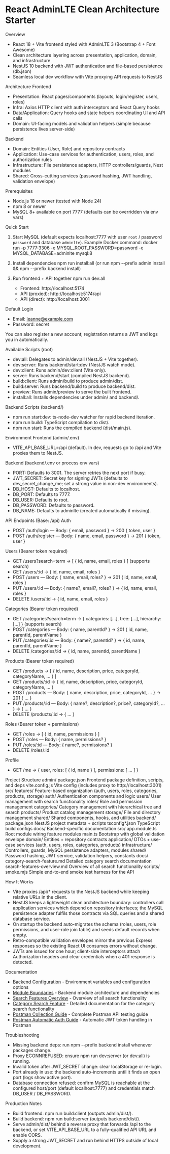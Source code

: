 React AdminLTE Clean Architecture Starter
=========================================

Overview
- React 18 + Vite frontend styled with AdminLTE 3 (Bootstrap 4 + Font Awesome)
- Clean architecture layering across presentation, application, domain, and infrastructure
- NestJS 10 backend with JWT authentication and file-based persistence (db.json)
- Seamless local dev workflow with Vite proxying API requests to NestJS

Architecture
Frontend
- Presentation: React pages/components (layouts, login/register, users, roles)
- Infra: Axios HTTP client with auth interceptors and React Query hooks
- Data/Application: Query hooks and state helpers coordinating UI and API calls
- Domain: UI-facing models and validation helpers (simple because persistence lives server-side)

Backend
- Domain: Entities (User, Role) and repository contracts
- Application: Use-case services for authentication, users, roles, and authorization rules
- Infrastructure: File persistence adapters, HTTP controllers/guards, Nest modules
- Shared: Cross-cutting services (password hashing, JWT handling, validation envelope)

Prerequisites
- Node.js 18 or newer (tested with Node 24)
- npm 8 or newer
- MySQL 8+ available on port 7777 (defaults can be overridden via env vars)

Quick Start
1. Start MySQL (default expects localhost:7777 with user `root` / password `password` and database `adminlte`).
   Example Docker command: docker run -p 7777:3306 -e MYSQL_ROOT_PASSWORD=password -e MYSQL_DATABASE=adminlte mysql:8
2. Install dependencies
   npm run install:all
   (or run npm --prefix admin install && npm --prefix backend install)
3. Run frontend + API together
   npm run dev:all

   - Frontend: http://localhost:5174
   - API (proxied): http://localhost:5174/api
   - API (direct): http://localhost:3001

Default Login
- Email: leanne@example.com
- Password: secret

You can also register a new account; registration returns a JWT and logs you in automatically.

Available Scripts (root)
- dev:all: Delegates to admin/dev:all (NestJS + Vite together).
- dev:server: Runs backend/start:dev (NestJS watch mode).
- dev:client: Runs admin/dev:client (Vite only).
- server: Runs backend/start (compiled NestJS backend).
- build:client: Runs admin/build to produce admin/dist.
- build:server: Runs backend/build to produce backend/dist.
- preview: Runs admin/preview to serve the built frontend.
- install:all: Installs dependencies under admin/ and backend/.

Backend Scripts (backend/)
- npm run start:dev: ts-node-dev watcher for rapid backend iteration.
- npm run build: TypeScript compilation to dist/.
- npm run start: Runs the compiled backend (dist/main.js).

Environment
Frontend (admin/.env)
- VITE_API_BASE_URL=/api (default). In dev, requests go to /api and Vite proxies them to NestJS.

Backend (backend/.env or process env vars)
- PORT: Defaults to 3001. The server retries the next port if busy.
- JWT_SECRET: Secret key for signing JWTs (defaults to dev_secret_change_me; set a strong value in non-dev environments).
- DB_HOST: Defaults to localhost.
- DB_PORT: Defaults to 7777.
- DB_USER: Defaults to root.
- DB_PASSWORD: Defaults to password.
- DB_NAME: Defaults to adminlte (created automatically if missing).

API Endpoints (Base: /api)
Auth
- POST /auth/login — Body: { email, password } → 200 { token, user }
- POST /auth/register — Body: { name, email, password } → 201 { token, user }

Users (Bearer token required)
- GET /users?search=term → [ { id, name, email, roles } ] (supports search)
- GET /users/:id → { id, name, email, roles }
- POST /users — Body: { name, email, roles? } → 201 { id, name, email, roles }
- PUT /users/:id — Body: { name?, email?, roles? } → { id, name, email, roles }
- DELETE /users/:id → { id, name, email, roles }

Categories (Bearer token required)
- GET /categories?search=term → { categories: [...], tree: [...], hierarchy: [...] } (supports search)
- POST /categories — Body: { name, parentId? } → 201 { id, name, parentId, parentName }
- PUT /categories/:id — Body: { name?, parentId? } → { id, name, parentId, parentName }
- DELETE /categories/:id → { id, name, parentId, parentName }

Products (Bearer token required)
- GET /products → [ { id, name, description, price, categoryId, categoryName, ... } ]
- GET /products/:id → { id, name, description, price, categoryId, categoryName, ... }
- POST /products — Body: { name, description, price, categoryId, ... } → 201 { ... }
- PUT /products/:id — Body: { name?, description?, price?, categoryId?, ... } → { ... }
- DELETE /products/:id → { ... }

Roles (Bearer token + permissions)
- GET /roles → [ { id, name, permissions } ]
- POST /roles — Body: { name, permissions? }
- PUT /roles/:id — Body: { name?, permissions? }
- DELETE /roles/:id

Profile
- GET /me → { user, roles: [ { id, name } ], permissions: [ ... ] }

Project Structure
admin/
  package.json      Frontend package definition, scripts, and deps
  vite.config.js    Vite config (includes proxy to http://localhost:3001)
  src/
    features/       Feature-based organization (auth, users, roles, categories, products, storage)
      auth/         Authentication components and logic
      users/        User management with search functionality
      roles/        Role and permission management
      categories/   Category management with hierarchical tree and search
      products/     Product catalog management
      storage/      File and directory management
    shared/         Shared components, hooks, and utilities
backend/
  package.json      NestJS project metadata + scripts
  tsconfig*.json    TypeScript build configs
  docs/             Backend-specific documentation
  src/
    app.module.ts   Root module wiring feature modules
    main.ts         Bootstrap with global validation envelope
    domain/         Entities + repository contracts
    application/    DTOs + use-case services (auth, users, roles, categories, products)
    infrastructure/ Controllers, guards, MySQL persistence adapters, modules
    shared/         Password hashing, JWT service, validation helpers, constants
docs/
  category-search-feature.md    Detailed category search documentation
  search-features-overview.md   Overview of all search functionality
scripts/
  smoke.mjs         Simple end-to-end smoke test harness for the API

How It Works
- Vite proxies /api/* requests to the NestJS backend while keeping relative URLs in the client.
- NestJS keeps a lightweight clean architecture boundary: controllers call application services which
  depend on repository interfaces; the MySQL persistence adapter fulfils those contracts via SQL queries and a shared database service.
- On startup the backend auto-migrates the schema (roles, users, role permissions, and user-role join table) and seeds default records when empty.
- Retro-compatible validation envelopes mirror the previous Express responses so the existing React UI
  consumes errors without change.
- JWTs are issued for one hour; client-side interceptors attach Authorization headers and clear
  credentials when a 401 response is detected.

Documentation
- [Backend Configuration](backend/docs/configuration.md) - Environment variables and configuration options
- [Module Boundaries](backend/docs/module-boundaries.md) - Backend module architecture and dependencies
- [Search Features Overview](docs/search-features-overview.md) - Overview of all search functionality
- [Category Search Feature](docs/category-search-feature.md) - Detailed documentation for the category search functionality
- [Postman Collection Guide](docs/postman-collection-guide.md) - Complete Postman API testing guide
- [Postman Automatic Auth Guide](docs/postman-automatic-auth-guide.md) - Automatic JWT token handling in Postman

Troubleshooting
- Missing backend deps: run npm --prefix backend install whenever packages change.
- Proxy ECONNREFUSED: ensure npm run dev:server (or dev:all) is running.
- Invalid token after JWT_SECRET change: clear localStorage or re-login.
- Port already in use: the backend auto-increments until it finds an open port (logs show active port).
- Database connection refused: confirm MySQL is reachable at the configured host/port (default localhost:7777) and credentials match DB_USER / DB_PASSWORD.

Production Notes
- Build frontend: npm run build:client (outputs admin/dist/).
- Build backend: npm run build:server (outputs backend/dist/).
- Serve admin/dist/ behind a reverse proxy that forwards /api to the backend, or set VITE_API_BASE_URL to a
  fully-qualified API URL and enable CORS.
- Supply a strong JWT_SECRET and run behind HTTPS outside of local development.
